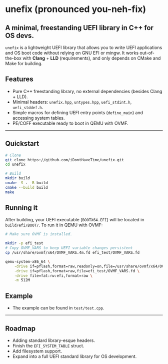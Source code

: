 # unefix (pronounced you-neh-fix)

## A minimal, freestanding UEFI library in C++ for OS devs.

`unefix` is a lightweight UEFI library that allows you to write UEFI applications and OS boot code without relying on GNU EFI or mingw. It works out-of-the-box with **Clang** + **LLD** (requirements), and only depends on CMake and Make for building.

## Features
- Pure C++ freestanding library, no external dependencies (besides Clang + LLD).
- Minimal headers: `unefix.hpp`, `untypes.hpp`, `uefi_stdint.h`, `uefi_stddef.h`.
- Simple macros for defining UEFI entry points (`define_main`) and accessing system tables.
- PE/COFF executable ready to boot in QEMU with OVMF.

---

## Quickstart
```bash
# Clone
git clone https://github.com/iDontHaveTime/unefix.git
cd unefix

# Build
mkdir build
cmake -S . -B build
cmake --build build
make
```

## Running it

After building, your UEFI executable (`BOOTX64.EFI`) will be located in `build/efi/BOOT/`. To run it in QEMU with OVMF:
```bash
# Make sure OVMF is installed.

mkdir -p efi_test
# Copy OVMF_VARS to keep UEFI variable changes persistent
cp /usr/share/ovmf/x64/OVMF_VARS.4m.fd efi_test/OVMF_VARS.fd

qemu-system-x86_64 \
    -drive if=pflash,format=raw,readonly=on,file=/usr/share/ovmf/x64/OVMF_CODE.4m.fd \
    -drive if=pflash,format=raw,file=efi_test/OVMF_VARS.fd \
    -drive file=fat:rw:efi,format=raw \
    -m 512M
```

## Example
- The example can be found in `test/test.cpp`.

---

## Roadmap
- Adding standard library-esque headers.
- Finish the `EFI_SYSTEM_TABLE` struct.
- Add filesystem support.
- Expand into a full UEFI standard library for OS development.
